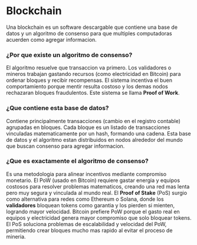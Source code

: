 # Blockchain

Una blockchain es un software descargable que contiene una base de datos y un algoritmo de consenso para que multiples
computadoras acuerden como agregar informacion.

### ¿Por que existe un algoritmo de consenso?

El algoritmo resuelve que transaccion va primero. Los validadores o mineros trabajan gastando recursos (como
electricidad en Bitcoin) para ordenar bloques y recibir recompensas. El sistema incentiva el buen comportamiento porque
mentir resulta costoso y los demas nodos rechazaran bloques fraudulentos. Este sistema se llama **Proof of Work**.

### ¿Que contiene esta base de datos?

Contiene principalmente transacciones (cambio en el registro contable) agrupadas en bloques. Cada bloque es un listado
de transacciones vinculadas matematicamente por un hash, formando una cadena. Esta base de datos y el algoritmo estan
distribuidos en nodos alrededor del mundo que buscan consenso para agregar informacion.

### ¿Que es exactamente el algoritmo de consenso?

Es una metodologia para alinear incentivos mediante compromiso monetario. El PoW (usado en Bitcoin) requiere gastar
energia y equipos costosos para resolver problemas matematicos, creando una red mas lenta pero muy segura y vinculada al
mundo real. El **Proof of Stake** (PoS) surgio como alternativa para redes como Ethereum o Solana, donde los
**validadores** bloquean tokens como garantia y los pierden si mienten, logrando mayor velocidad. Bitcoin prefiere PoW
porque el gasto real en equipos y electricidad genera mayor compromiso que solo bloquear tokens. El PoS soluciona
problemas de escalabilidad y velocidad del PoW, permitiendo crear bloques mucho mas rapido al evitar el proceso de
mineria.